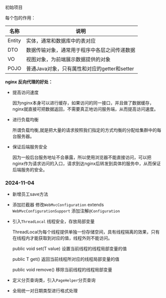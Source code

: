 
 初始项目

每个包的作用：

| **名称** | **说明**                         |
|--------|--------------------------------|
| Entity | 实体，通常和数据库中的表对应                 |
| DTO    | 数据传输对象，通常用于程序中各层之间传递数据         |
| VO     | 视图对象，为前端展示数据提供的对象              |
| POJO   | 普通Java对象，只有属性和对应的getter和setter |


**nginx 反向代理的好处：**

- 提高访问速度

  因为nginx本身可以进行缓存，如果访问的同一接口，并且做了数据缓存，nginx就直接可把数据返回，不需要真正地访问服务端，从而提高访问速度。

- 进行负载均衡

  所谓负载均衡,就是把大量的请求按照我们指定的方式均衡的分配给集群中的每台服务器。

- 保证后端服务安全

  因为一般后台服务地址不会暴露，所以使用浏览器不能直接访问，可以把nginx作为请求访问的入口，请求到达nginx后转发到具体的服务中，从而保证后端服务的安全。

### 2024-11-04

- 新增员工save方法

- 添加拦截器
  修改`WebMvcConfiguration` extends `WebMvcConfigurationSupport` 添加注解`@Configuration`

- 引入`ThreadLocal` 线程安全，存放局部变量
  
  ThreadLocal为每个线程提供单独一份存储空间，具有线程隔离的效果，只有在线程内才能获取到对应的值，线程外则不能访问。
  
  public void set(T value) 	设置当前线程的线程局部变量的值 
  
  public T get() 		返回当前线程所对应的线程局部变量的值

  public void remove()        移除当前线程的线程局部变量

- 定义分页查询类，引入`PageHelper`分页查询

- 全局统一对日期类型进行格式处理
